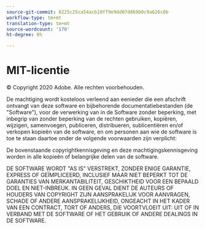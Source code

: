```yaml
---
source-git-commit: 8225c25ca54acb10ff9e9dd07d869b0c9a626c0b
workflow-type: tm+mt
translation-type: tm+mt
source-wordcount: '170'
ht-degree: 0%

---
```

# MIT-licentie

© Copyright 2020 Adobe. Alle rechten voorbehouden.

De machtiging wordt kosteloos verleend aan eenieder die een afschrift ontvangt
van deze software en bijbehorende documentatiebestanden (de &quot;Software&quot;), voor de verwerking van
in de Software zonder beperking, met inbegrip van zonder beperking van de rechten
gebruiken, kopiëren, wijzigen, samenvoegen, publiceren, distribueren, sublicentiëren en/of verkopen
kopieën van de software, en om personen aan wie de software is toe te staan
daartoe onder de volgende voorwaarden zijn verplicht:

De bovenstaande copyrightkennisgeving en deze machtigingskennisgeving worden in alle
kopieën of belangrijke delen van de software.

DE SOFTWARE WORDT &quot;AS IS&quot; VERSTREKT, ZONDER ENIGE GARANTIE, EXPRESS OF
GEÏMPLICEERD, INCLUSIEF MAAR NIET BEPERKT TOT DE GARANTIES VAN MERKANTABILITEIT,
GESCHIKTHEID VOOR EEN BEPAALD DOEL EN NIET-INBREUK. IN GEEN GEVAL DIENT DE
AUTEURS OF HOUDERS VAN COPYRIGHT ZIJN AANSPRAKELIJK VOOR AANVRAGEN, SCHADE OF ANDERE
AANSPRAKELIJKHEID, ONGEACHT IN HET KADER VAN EEN CONTRACT, TORT OF ANDERS, DIE VOORTVLOEIT UIT:
UIT OF IN VERBAND MET DE SOFTWARE OF HET GEBRUIK OF ANDERE DEALINGS IN DE
SOFTWARE.
